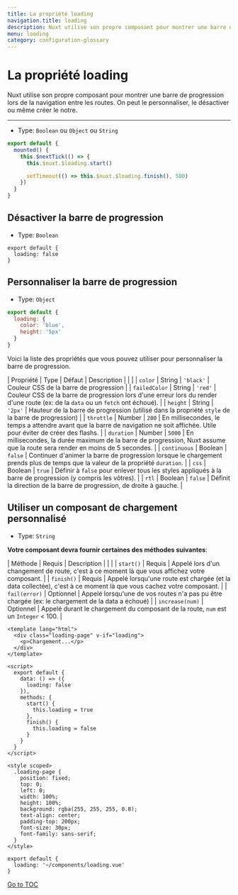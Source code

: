 ```yaml
---
title: La propriété loading
navigation.title: loading
description: Nuxt utilise son propre composant pour montrer une barre de progression lors de la navigation entre les routes. On peut le personnaliser, le désactiver ou même créer le notre.
menu: loading
category: configuration-glossary
---
```


# La propriété loading

Nuxt utilise son propre composant pour montrer une barre de progression lors de la navigation entre les routes. On peut le personnaliser, le désactiver ou même créer le notre.

---

- Type: `Boolean` ou `Object` ou `String`

```javascript
export default {
  mounted() {
    this.$nextTick(() => {
      this.$nuxt.$loading.start()

      setTimeout(() => this.$nuxt.$loading.finish(), 500)
    })
  }
}
```

## Désactiver la barre de progression

- Type: `Boolean`

```js{}[nuxt.config.js]
export default {
  loading: false
}
```

## Personnaliser la barre de progression

- Type: `Object`

```js
export default {
  loading: {
    color: 'blue',
    height: '5px'
  }
}
```

Voici la liste des propriétés que vous pouvez utiliser pour personnaliser la barre de progression.

| Propriété     | Type    | Défaut    | Description                                                                                                                      |
|  |
| `color`       | String  | `'black'` | Couleur CSS de la barre de progression                                                                                           |
| `failedColor` | String  | `'red'`   | Couleur CSS de la barre de progression lors d'une erreur lors du render d'une route (ex: de la `data` ou un `fetch` ont échoué). |
| `height`      | String  | `'2px'`   | Hauteur de la barre de progression (utilisé dans la propriété `style` de la barre de progression)                                |
| `throttle`    | Number  | `200`     | En millisecondes, le temps a attendre avant que la barre de navigation ne soit affichée. Utile pour éviter de créer des flashs.  |
| `duration`    | Number  | `5000`    | En millisecondes, la durée maximum de la barre de progression, Nuxt assume que la route sera render en moins de 5 secondes.      |
| `continuous`  | Boolean | `false`   | Continuer d'animer la barre de progression lorsque le chargement prends plus de temps que la valeur de la propriété `duration`.  |
| `css`         | Boolean | `true`    | Définir à `false` pour enlever tous les styles appliqués à la barre de progression (y compris les vôtres).                       |
| `rtl`         | Boolean | `false`   | Définit la direction de la barre de progression, de droite à gauche.                                                             |

## Utiliser un composant de chargement personnalisé

- Type: `String`

**Votre composant devra fournir certaines des méthodes suivantes**:

| Méthode         | Requis    | Description                                                                                                       |
|  |
| `start()`       | Requis    | Appelé lors d'un changement de route, c'est à ce moment là que vous affichez votre composant.                     |
| `finish()`      | Requis    | Appelé lorsqu'une route est chargée (et la data collectée), c'est à ce moment là que vous cachez votre composant. |
| `fail(error)`   | Optionnel | Appelé lorsqu'une de vos routes n'a pas pu être chargée (ex: le chargement de la data a échoué)                   |
| `increase(num)` | Optionnel | Appelé durant le chargement du composant de la route, `num` est un `Integer` < 100.                               |

```html{}[components/loading.vue]
<template lang="html">
  <div class="loading-page" v-if="loading">
    <p>Chargement...</p>
  </div>
</template>

<script>
  export default {
    data: () => ({
      loading: false
    }),
    methods: {
      start() {
        this.loading = true
      },
      finish() {
        this.loading = false
      }
    }
  }
</script>

<style scoped>
  .loading-page {
    position: fixed;
    top: 0;
    left: 0;
    width: 100%;
    height: 100%;
    background: rgba(255, 255, 255, 0.8);
    text-align: center;
    padding-top: 200px;
    font-size: 30px;
    font-family: sans-serif;
  }
</style>
```

```js{}[nuxt.config.js]
export default {
  loading: '~/components/loading.vue'
}
```
<span style='float: footnote;'><a href="../index.html#toc">Go to TOC</a></span>
